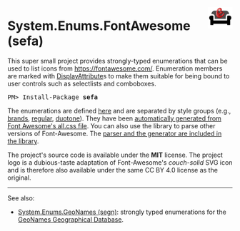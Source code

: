 <img align="right" src="https://github.com/cesarsouza/sefa/raw/master/src/Resources/sefa.png" width="55" height="48"><h1><b>S</b>ystem.<b>E</b>nums.<b>F</b>ont<b>A</b>wesome (sefa)</h1>

This super small project provides strongly-typed enumerations that can be used to list icons from https://fontawesome.com/. Enumeration members are marked with [DisplayAttribute](https://docs.microsoft.com/en-us/dotnet/api/system.componentmodel.dataannotations.displayattribute?view=netcore-3.1)s to make them suitable for being bound to user controls such as selectlists and comboboxes.

  <pre>PM> Install-Package <b>sefa</b></pre>

The enumerations are defined [here](https://github.com/cesarsouza/sefa/blob/master/src/FontAwesome.Generated.cs) and are separated by style groups (e.g., [brands](https://github.com/cesarsouza/sefa/blob/master/src/FontAwesomeBrands.Generated.cs), [regular](https://github.com/cesarsouza/sefa/blob/master/src/FontAwesomeRegular.Generated.cs), [duotone](https://github.com/cesarsouza/sefa/blob/master/src/FontAwesomeDuotone.Generated.cs)). They have been [automatically generated from Font Awesome's all.css file](https://github.com/cesarsouza/sefa/blob/ff85e9708c338ef0e79462e657690f556974e8d1/gen/Program.cs#L9-L21). You can also use the library to parse other versions of Font-Awesome. The [parser and the generator are included in the library](https://github.com/cesarsouza/sefa/blob/master/src/CodeGeneration/Generator.cs).

The project's source code is available under the <b>MIT</b> license. The project logo is a dubious-taste adaptation of Font-Awesome's <i>couch-solid</i> SVG icon and is therefore also available under the same CC BY 4.0 license as the original.


-----

See also:
 - [System.Enums.GeoNames (segn)](https://github.com/cesarsouza/segn): strongly typed enumerations for the [GeoNames Geographical Database](https://www.geonames.org/).
